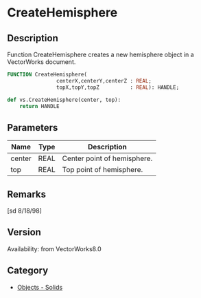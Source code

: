# CreateHemisphere

## Description
Function CreateHemisphere creates a new hemisphere object in a VectorWorks document.

```pascal
FUNCTION CreateHemisphere(
				centerX,centerY,centerZ : REAL;
				topX,topY,topZ          : REAL): HANDLE;
```

```python
def vs.CreateHemisphere(center, top):
    return HANDLE
```

## Parameters
|Name|Type|Description|
|---|---|---|
|center|REAL|Center point of hemisphere.|
|top|REAL|Top point of hemisphere.|

## Remarks
[sd 8/18/98]

## Version
Availability: from VectorWorks8.0

## Category
* [Objects - Solids](../Categories/Objects%20-%20Solids.md)
